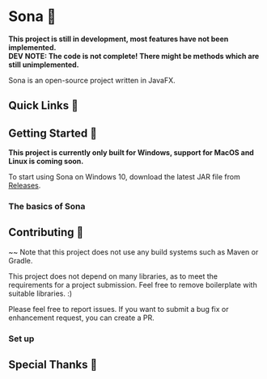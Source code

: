 # Sona 🧠

**This project is still in development, most features have not been implemented.**
<br>
**DEV NOTE: The code is not complete! There might be methods which are still unimplemented.**

Sona is an open-source project written in JavaFX.

## Quick Links 🔗

## Getting Started 🚀

**This project is currently only built for Windows, support for MacOS and Linux is coming soon.**

To start using Sona on Windows 10, download the latest JAR file from [Releases](https://github.com/cervonwong/Sona/releases).

### The basics of Sona

## Contributing 🤝

~~ Note that this project does not use any build systems such as Maven or Gradle.

This project does not depend on many libraries, as to meet the requirements for a project submission. Feel free to remove boilerplate with suitable libraries. :)

Please feel free to report issues. If you want to submit a bug fix or enhancement request, you can create a PR.

### Set up

## Special Thanks 🏅
